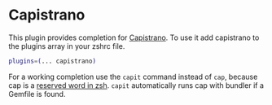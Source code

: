 # Capistrano
This plugin provides completion for [Capistrano](https://capistranorb.com/).
To use it add capistrano to the plugins array in your zshrc file.
```bash
plugins=(... capistrano)
```
For a working completion use the `capit` command instead of `cap`, because cap is a
[reserved word in zsh](http://zsh.sourceforge.net/Doc/Release/Zsh-Modules.html#The-zsh_002fcap-Module).
`capit` automatically runs cap with bundler if a Gemfile is found.
